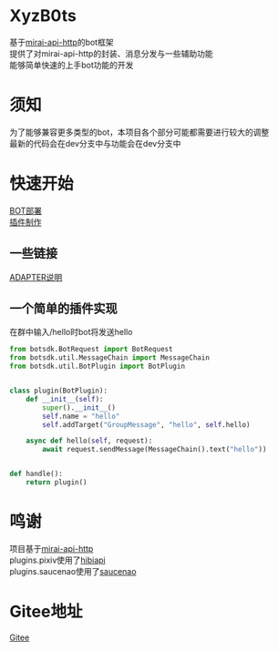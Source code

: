 # XyzB0ts
 基于[mirai-api-http](https://github.com/project-mirai/mirai-api-http)的bot框架  
 提供了对mirai-api-http的封装、消息分发与一些辅助功能  
 能够简单快速的上手bot功能的开发

# 须知
 为了能够兼容更多类型的bot，本项目各个部分可能都需要进行较大的调整  
 最新的代码会在dev分支中与功能会在dev分支中

# 快速开始
 [BOT部署](/docs/TOUSE.MD)  
 [插件制作](/docs/HOWTOSTART.MD)

## 一些链接
 [ADAPTER说明](/docs/ADAPTER.MD)

## 一个简单的插件实现
 在群中输入/hello时bot将发送hello  
```python
from botsdk.BotRequest import BotRequest
from botsdk.util.MessageChain import MessageChain
from botsdk.util.BotPlugin import BotPlugin


class plugin(BotPlugin):
    def __init__(self):
        super().__init__()
        self.name = "hello"
        self.addTarget("GroupMessage", "hello", self.hello)

    async def hello(self, request):
        await request.sendMessage(MessageChain().text("hello"))


def handle():
    return plugin()
```


# 鸣谢
 项目基于[mirai-api-http](https://github.com/project-mirai/mirai-api-http)  
 plugins.pixiv使用了[hibiapi](https://github.com/mixmoe/HibiAPI)  
 plugins.saucenao使用了[saucenao](https://saucenao.com/)


# Gitee地址
 [Gitee](https://gitee.com/d6e3032b/XyzB0ts)